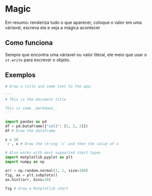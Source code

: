 # Magic

Em resumo: renderiza tudo o que aparecer, coloque o valor em uma váriavel, escreva ela e veja a mágica acontecer

## Como funciona

Sempre que encontra uma váriavel ou valor literal, ele meio que usar o `st.write` para escrever o objeto.

## Exemplos

```python
# Draw a title and some text to the app:

'''
# This is the document title

This is some _markdown_.
'''

import pandas as pd
df = pd.DataFrame({"col1": [1, 2, 3]})
df # Draw the dataframe

x = 10
'x', x # Draw the string 'x' and then the value of x

# Also works with most supported chart types
import matplotlib.pyplot as plt
import numpy as np

arr = np.random.normal(1, 1, size=100)
fig, ax = plt.subplots()
ax.hist(arr, bins=20)

fig # Draw a Matplotlib chart
```
